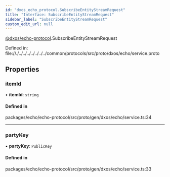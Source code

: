 ```yaml
---
id: "dxos_echo_protocol.SubscribeEntityStreamRequest"
title: "Interface: SubscribeEntityStreamRequest"
sidebar_label: "SubscribeEntityStreamRequest"
custom_edit_url: null
---
```


[@dxos/echo-protocol](../modules/dxos_echo_protocol.md).SubscribeEntityStreamRequest

Defined in:
  file://./../../../../../../../common/protocols/src/proto/dxos/echo/service.proto

## Properties

### itemId

• **itemId**: `string`

#### Defined in

packages/echo/echo-protocol/src/proto/gen/dxos/echo/service.ts:34

___

### partyKey

• **partyKey**: `PublicKey`

#### Defined in

packages/echo/echo-protocol/src/proto/gen/dxos/echo/service.ts:33
